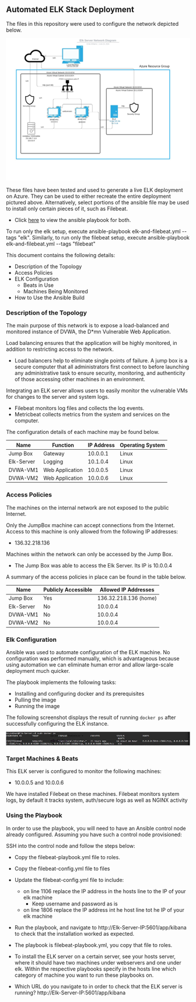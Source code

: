 ## Automated ELK Stack Deployment

The files in this repository were used to configure the network depicted below.

![Elk Server Network Diagram](Diagrams/Elk%20-Server-Network-Diagram.jpeg)

These files have been tested and used to generate a live ELK deployment on Azure. They can be used to either recreate the entire deployment pictured above. Alternatively, select portions of the ansible file may be used to install only certain pieces of it, such as Filebeat.

  - Click [here](./Ansible/elk-and-filebeat.yml) to view the ansible playbook for both.
  
To run only the elk setup, execute ansible-playbook elk-and-filebeat.yml --tags "elk". Similarly, to run only the filebeat setup, execute ansible-playbook elk-and-filebeat.yml --tags "filebeat"

This document contains the following details:
- Description of the Topology
- Access Policies
- ELK Configuration
  - Beats in Use
  - Machines Being Monitored
- How to Use the Ansible Build


### Description of the Topology

The main purpose of this network is to expose a load-balanced and monitored instance of DVWA, the D*mn Vulnerable Web Application.

Load balancing ensures that the application will be highly monitored, in addition to restricting access to the network.
- Load balancers help to eliminate single points of failure. A jump box is a secure computer that all administrators first connect to before launching any administrative task to ensure security, monitoring, and authenticity of those accessing other machines in an environment.

Integrating an ELK server allows users to easily monitor the vulnerable VMs for changes to the server and system logs.
- Filebeat monitors log files and collects the log events.
- Metricbeat collects metrics from the system and services on the computer.

The configuration details of each machine may be found below.

| Name     | Function | IP Address | Operating System |
|----------|----------|------------|------------------|
| Jump Box | Gateway  | 10.0.0.1   | Linux            |
| Elk-Server     | Logging         | 10.1.0.4           |     Linux             |
| DVWA-VM1     |    Web Application      |     10.0.0.5       |    Linux              |
| DVWA-VM2     |    Web Application      |    10.0.0.6        |         Linux         |

### Access Policies

The machines on the internal network are not exposed to the public Internet. 

Only the JumpBox machine can accept connections from the Internet. Access to this machine is only allowed from the following IP addresses:
- 136.32.218.136

Machines within the network can only be accessed by the Jump Box.
- The Jump Box was able to access the Elk Server. Its IP is 10.0.0.4

A summary of the access policies in place can be found in the table below.

| Name     | Publicly Accessible | Allowed IP Addresses |
|----------|---------------------|----------------------|
| Jump Box | Yes              | 136.32.218.136 (home)    |
| Elk-Server         |   No                  |      10.0.0.4                |
|  DVWA-VM1        |      No               |       10.0.0.4               |
|  DVWA-VM2        |      No               |       10.0.0.4               |

### Elk Configuration

Ansible was used to automate configuration of the ELK machine. No configuration was performed manually, which is advantageous because using automation we can eliminate human error and allow large-scale deployment much quicker.

The playbook implements the following tasks:
- Installing and configuring docker and its prerequisites
- Pulling the image
- Running the image

The following screenshot displays the result of running `docker ps` after successfully configuring the ELK instance.

![](Images/dockerps.JPG)

### Target Machines & Beats
This ELK server is configured to monitor the following machines:
- 10.0.0.5 and 10.0.0.6

We have installed Filebeat on these machines. Filebeat monitors system logs, by default it tracks system, auth/secure logs as well as NGINX activity

### Using the Playbook
In order to use the playbook, you will need to have an Ansible control node already configured. Assuming you have such a control node provisioned: 

SSH into the control node and follow the steps below:
- Copy the filebeat-playbook.yml file to roles.
- Copy the filebeat-config.yml file to files
- Update the filebeat-config.yml file to include:
    - on line 1106 replace the IP address in the hosts line to the IP of your elk machine
      - Keep username and password as is
    - on line 1806 replace the IP address int he host line tot he IP of your elk machine


- Run the playbook, and navigate to http://Elk-Server-IP:5601/app/kibana to check that the installation worked as expected.

- The playbook is filebeat-playbook.yml, you copy that file to roles.
- To install the ELK server on a certain server, see your hosts server, where it should have two machines under webservers and one under elk. Within the respective playbooks specify in the hosts line which category of machine you want to run these playbooks on.
- Which URL do you navigate to in order to check that the ELK server is running?
 http://Elk-Server-IP:5601/app/kibana